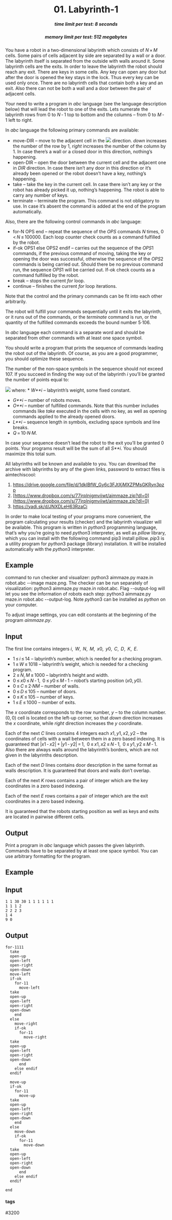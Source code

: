 <h1 style='text-align: center;'> 01. Labyrinth-1</h1>

<h5 style='text-align: center;'>time limit per test: 8 seconds</h5>
<h5 style='text-align: center;'>memory limit per test: 512 megabytes</h5>

You have a robot in a two-dimensional labyrinth which consists of *N* × *M* cells. Some pairs of cells adjacent by side are separated by a wall or a door. The labyrinth itself is separated from the outside with walls around it. Some labyrinth cells are the exits. In order to leave the labyrinth the robot should reach any exit. There are keys in some cells. Any key can open any door but after the door is opened the key stays in the lock. Thus every key can be used only once. There are no labyrinth cells that contain both a key and an exit. Also there can not be both a wall and a door between the pair of adjacent cells.

Your need to write a program in *abc* language (see the language description below) that will lead the robot to one of the exits. Lets numerate the labyrinth rows from 0 to *N* - 1 top to bottom and the columns – from 0 to *M* - 1 left to right.

In *abc* language the following primary commands are available:

* move-DIR – move to the adjacent cell in the ![](images/b141dfef648cb0749068acd4c95c8d2a280477f8.png) direction. *down* increases the number of the row by 1, *right* increases the number of the column by 1. In case there’s a wall or a closed door in this direction, nothing’s happening.
* open-DIR – open the door between the current cell and the adjacent one in *DIR* direction. In case there isn’t any door in this direction or it’s already been opened or the robot doesn’t have a key, nothing’s happening.
* take – take the key in the current cell. In case there isn’t any key or the robot has already picked it up, nothing’s happening. The robot is able to carry any number of keys.
* terminate – terminate the program. This command is not obligatory to use. In case it’s absent the command is added at the end of the program automatically.

Also, there are the following control commands in *abc* language: 

* for-N OPS end – repeat the sequence of the *OPS* commands *N* times, 0 < *N* ≤ 100000. Each loop counter check counts as a command fulfilled by the robot.
* if-ok OPS1 else OPS2 endif – carries out the sequence of the *OPS*1 commands, if the previous command of moving, taking the key or opening the door was successful, otherwise the sequence of the *OPS*2 commands is being carried out. Should there be no previous command run, the sequence *OPS*1 will be carried out. If-ok check counts as a command fulfilled by the robot.
* break – stops the current *for* loop.
* continue – finishes the current *for* loop iterations.

Note that the control and the primary commands can be fit into each other arbitrarily.

The robot will fulfill your commands sequentially until it exits the labyrinth, or it runs out of the commands, or the *terminate* command is run, or the quantity of the fulfilled commands exceeds the bound number 5·106.

In *abc* language each command is a separate word and should be separated from other commands with at least one space symbol.

You should write a program that prints the sequence of commands leading the robot out of the labyrinth. Of course, as you are a good programmer, you should optimize these sequence.

The number of the non-space symbols in the sequence should not exceed 107. If you succeed in finding the way out of the labyrinth *i* you’ll be granted the number of points equal to: 

![](images/1b1e4b878ba291db65b49befbe8e47d1f804fdb9.png) where: * *W**i* – labyrinth’s weight, some fixed constant.
* *G**i* – number of robots moves.
* *O**i* – number of fulfilled commands. Note that this number includes commands like *take* executed in the cells with no key, as well as opening commands applied to the already opened doors.
* *L**i* – sequence length in symbols, excluding space symbols and line breaks.
* *Q* = 10·*N*·*M*.

In case your sequence doesn’t lead the robot to the exit you’ll be granted 0 points. Your programs result will be the sum of all *S**i*. You should maximize this total sum.

All labyrinths will be known and available to you. You can download the archive with labyrinths by any of the given links, password to extract files is aimtechiscool:

1. <https://drive.google.com/file/d/1dkIBfW_Gy6c3FJtXjMXZPMsGKRyn3pzp>
2. [https://www.dropbox.com/s/77jrplnjgmviiwt/aimmaze.zip?dl=0](https://www.dropbox.com/s/77jrplnjgmviiwt/aimmaze.zip?dl=0)
3. <https://yadi.sk/d/JNXDLeH63RzaCi>

In order to make local testing of your programs more convenient, the program calculating your results (checker) and the labyrinth visualizer will be available. This program is written in *python*3 programming language, that’s why you’re going to need *python*3 interpreter, as well as *pillow* library, which you can install with the following command pip3 install pillow. *pip*3 is a utility program for *python*3 package (library) installation. It will be installed automatically with the *python*3 interpreter.

## Example

 command to run checker and visualizer: python3 aimmaze.py maze.in robot.abc --image maze.png. The checker can be run separately of visualization: python3 aimmaze.py maze.in robot.abc. Flag --output-log will let you see the information of robots each step: python3 aimmaze.py maze.in robot.abc --output-log. Note *python*3 can be installed as *python* on your computer.

To adjust image settings, you can edit constants at the beginning of the program *aimmaze*.*py*.

## Input

The first line contains integers *i*,  *W*,  *N*,  *M*,  *x*0,  *y*0,  *C*,  *D*,  *K*,  *E*. 

* 1 ≤ *i* ≤ 14 – labyrinth’s number, which is needed for a checking program.
* 1 ≤ *W* ≤ 1018 – labyrinth’s weight, which is needed for a checking program.
* 2 ≤ *N*, *M* ≤ 1000 – labyrinth’s height and width.
* 0 ≤ *x*0 ≤ *N* - 1,  0 ≤ *y*0 ≤ *M* - 1 – robot’s starting position (*x*0, *y*0).
* 0 ≤ *C* ≤ 2·*NM* – number of walls.
* 0 ≤ *D* ≤ 105 – number of doors.
* 0 ≤ *K* ≤ 105 – number of keys.
* 1 ≤ *E* ≤ 1000 – number of exits.

The *x* coordinate corresponds to the row number, *y* – to the column number. (0, 0) cell is located on the left-up corner, so that *down* direction increases the *x* coordinate, while *right* direction increases the *y* coordinate.

Each of the next *C* lines contains 4 integers each *x*1, *y*1, *x*2, *y*2 – the coordinates of cells with a wall between them in a zero based indexing. It is guaranteed that |*x*1 - *x*2| + |*y*1 - *y*2| = 1,  0 ≤ *x*1, *x*2 ≤ *N* - 1,  0 ≤ *y*1, *y*2 ≤ *M* - 1. Also there are always walls around the labyrinth’s borders, which are not given in the labyrinths description.

Each of the next *D* lines contains door description in the same format as walls description. It is guaranteed that doors and walls don’t overlap.

Each of the next *K* rows contains a pair of integer which are the key coordinates in a zero based indexing.

Each of the next *E* rows contains a pair of integer which are the exit coordinates in a zero based indexing.

It is guaranteed that the robots starting position as well as keys and exits are located in pairwise different cells.

## Output

Print a program in *abc* language which passes the given labyrinth. Commands have to be separated by at least one space symbol. You can use arbitrary formatting for the program.

## Example

## Input


```
1 1 30 30 1 1 1 1 1 1  
1 1 1 2  
2 2 2 3  
1 4  
9 0  

```
## Output


```
for-1111  
  take  
  open-up  
  open-left  
  open-right  
  open-down  
  move-left  
  if-ok  
    for-11  
      move-left  
  take  
  open-up  
  open-left  
  open-right  
  open-down  
    end  
  else  
    move-right  
    if-ok  
      for-11  
        move-right  
  take  
  open-up  
  open-left  
  open-right  
  open-down  
      end  
    else endif  
  endif  
  
  move-up  
  if-ok  
    for-11  
      move-up  
  take  
  open-up  
  open-left  
  open-right  
  open-down  
    end  
  else  
    move-down  
    if-ok  
      for-11  
        move-down  
  take  
  open-up  
  open-left  
  open-right  
  open-down  
      end  
    else endif  
  endif  
  
end
```


#### tags 

#3200 